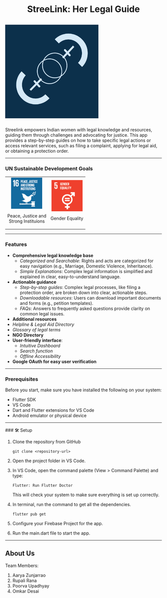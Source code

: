 <h1 align="center">StreeLink: Her Legal Guide</h1> 
<div style="display: flex;" >

<p align="center"> <img src="Images_rm/logovidgif.gif" alt="Streelink Logo" width="300" height="300" align="center"> </p>
<!--  ![Image](Images_rm/logovidgif.gif) -->

</div>

Streelink empowers Indian women with legal knowledge and resources, guiding them through challenges and advocating for justice. This app provides a step-by-step guides on how to take specific legal actions or access relevant services, such as filing a complaint, applying for legal aid, or obtaining a protection order.
<hr>

### UN Sustainable Development Goals
<table style="width: 80%;">
  <tr>
    <td style="text-align: center;">
      <img src="Images_rm/peace.png" alt="UN Goal 16" width="100" height="100" align="center"> 
      <p>Peace, Justice and <br>Strong Instituions</p>
    </td>
    <td style="text-align: center;">
      <img src="Images_rm/equality.png" alt="UN Goal 5" width="100" height="100" align="center"> 
      <p>Gender Equality</p>
    </td>

  </tr>
</table>

<hr>

### Features

- **Comprehensive legal knowledge base**
  - *Categorized and Searchable*:   Rights and acts are categorized for easy navigation (e.g., Marriage, Domestic Violence, Inheritance).
  - *Simple Explanations*:  Complex legal information is simplified and explained in clear, easy-to-understand language.
- **Actionable guidance**
  - *Step-by-step guides*: Complex legal processes, like filing a protection order, are broken down into clear, actionable steps.
  - *Downloadable resources*: Users can download important documents and forms (e.g., petition templates).
  - *FAQs*:  Answers to frequently asked questions provide clarity on common legal issues.
-  **Additional resources**
  - *Helpline & Legal Aid Directory*
  - *Glossary of legal terms*
- **NGO Directory**
- **User-friendly interface**:
  - *Intuitive Dashboard*
  - *Search function*
  - *Offline Accessibility*
- **Google OAuth for easy user verification**


<hr>

###  Prerequisites

Before you start, make sure you have installed the following on your system:

- Flutter SDK
- VS Code
- Dart and Flutter extensions for VS Code
- Android emulator or physical device
  
<hr>
### 🛠️ Setup

1. Clone the repository from GitHub
   ```
   git clone <repository-url>
   ```
2. Open the project folder in VS Code.

3. In VS Code, open the command palette (View > Command Palette) and type:
   ```
   Flutter: Run Flutter Doctor
   ```
   This will check your system to make sure everything is set up correctly.

5. In terminal, run the command to get all the dependencies.
   ```
   flutter pub get
   ```
6. Configure your Firebase Project for the app.
7. Run the main.dart file to start the app.

<hr>


## About Us

Team Members:
1. Aarya Zunjarrao
2. Rupali Rana
3. Poorva Upadhyay
4. Omkar Desai
